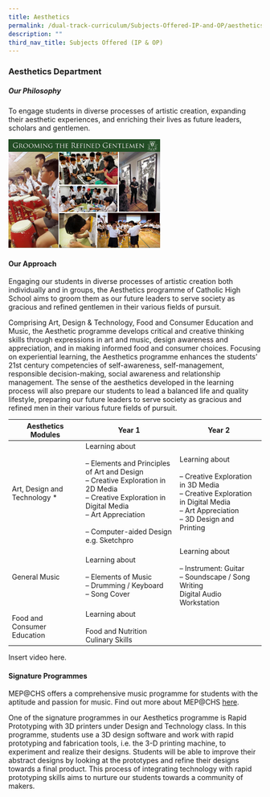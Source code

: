```yaml
---
title: Aesthetics
permalink: /dual-track-curriculum/Subjects-Offered-IP-and-OP/aesthetics/
description: ""
third_nav_title: Subjects Offered (IP & OP)
---
```

### Aesthetics Department

##### Our Philosophy

To engage students in diverse processes of artistic creation, expanding their aesthetic experiences, and enriching their lives as future leaders, scholars and gentlemen.

<img src="/images/aes1.png" style="width:60%">

#### Our Approach

Engaging our students in diverse processes of artistic creation both individually and in groups, the Aesthetics programme of Catholic High School aims to groom them as our future leaders to serve society as gracious and refined gentlemen in their various fields of pursuit.

Comprising Art, Design & Technology, Food and Consumer Education and Music, the Aesthetic programme develops critical and creative thinking skills through expressions in art and music, design awareness and appreciation, and in making informed food and consumer choices. Focusing on experiential learning, the Aesthetics programme enhances the students’ 21st century competencies of self-awareness, self-management, responsible decision-making, social awareness and relationship management. The sense of the aesthetics developed in the learning process will also prepare our students to lead a balanced life and quality lifestyle, preparing our future leaders to serve society as gracious and refined men in their various future fields of pursuit.

| Aesthetics Modules 	| Year 1 	| Year 2 	|
|---	|---	|---	|
| Art, Design and Technology * 	| Learning about<br><br>– Elements and Principles of Art and Design<br>– Creative Exploration in 2D Media<br>– Creative Exploration in Digital Media<br>– Art Appreciation<br><br>– Computer-aided Design e.g. Sketchpro 	| Learning about<br><br>– Creative Exploration in 3D Media<br>– Creative Exploration in Digital Media<br>– Art Appreciation<br>– 3D Design and Printing 	|
| General Music 	| Learning about<br><br>– Elements of Music<br>– Drumming / Keyboard<br>– Song Cover 	| Learning about<br><br>– Instrument: Guitar<br>– Soundscape / Song Writing<br>Digital Audio Workstation 	|
| Food and Consumer Education 	| Learning about<br><br>Food and Nutrition<br>Culinary Skills 	|  	|

Insert video here.

#### Signature Programmes

MEP@CHS offers a comprehensive music programme for students with the aptitude and passion for music. Find out more about MEP@CHS [here](https://staging.d26k7rl81eo6rb.amplifyapp.com/secondary/Talent-Development/music-elective-programme/).

One of the signature programmes in our Aesthetics programme is Rapid Prototyping with 3D printers under Design and Technology class. In this programme, students use a 3D design software and work with rapid prototyping and fabrication tools, i.e. the 3-D printing machine, to experiment and realize their designs. Students will be able to improve their abstract designs by looking at the prototypes and refine their designs towards a final product. This process of integrating technology with rapid prototyping skills aims to nurture our students towards a community of makers.